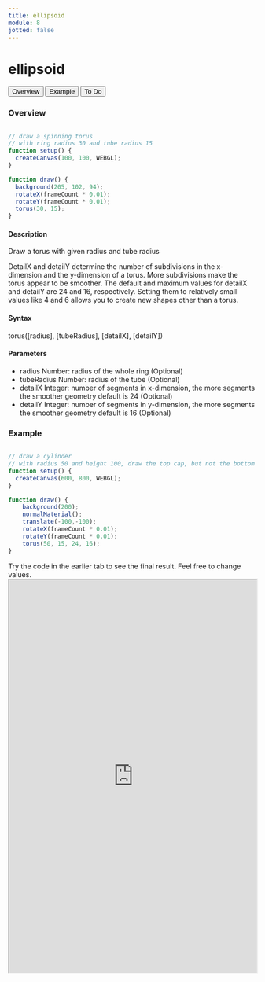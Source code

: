 ```yaml
---
title: ellipsoid
module: 8
jotted: false
---
```


# ellipsoid

<div class="tab">
  <button class="tablinks active" onclick="openTab(event, 'Overview')">Overview</button>
  <button class="tablinks" onclick="openTab(event, 'example')">Example</button>  
  <button class="tablinks" onclick="openTab(event, 'todo')">To Do</button>  
</div>

<div id="Overview" class="tabcontent" style="display:block"  >
<div class="tabhtml" markdown="1">

### Overview

```js

// draw a spinning torus
// with ring radius 30 and tube radius 15
function setup() {
  createCanvas(100, 100, WEBGL);
}

function draw() {
  background(205, 102, 94);
  rotateX(frameCount * 0.01);
  rotateY(frameCount * 0.01);
  torus(30, 15);
}
```

#### Description

Draw a torus with given radius and tube radius

DetailX and detailY determine the number of subdivisions in the x-dimension and the y-dimension of a torus. More subdivisions make the torus appear to be smoother. The default and maximum values for detailX and detailY are 24 and 16, respectively. Setting them to relatively small values like 4 and 6 allows you to create new shapes other than a torus.

#### Syntax

torus([radius], [tubeRadius], [detailX], [detailY])

#### Parameters

* radius Number: radius of the whole ring (Optional)
* tubeRadius Number: radius of the tube (Optional)
* detailX Integer: number of segments in x-dimension, the more segments the smoother geometry default is 24 (Optional)
* detailY Integer: number of segments in y-dimension, the more segments the smoother geometry default is 16 (Optional)

</div>
</div>

<div id="example" class="tabcontent" style="display:block"  >
<div class="tabhtml" markdown="1">

### Example

```js

// draw a cylinder
// with radius 50 and height 100, draw the top cap, but not the bottom cap
function setup() {
  createCanvas(600, 800, WEBGL);
}

function draw() {
    background(200);
    normalMaterial();
    translate(-100,-100);
    rotateX(frameCount * 0.01);
    rotateY(frameCount * 0.01);
    torus(50, 15, 24, 16);
}
```

</div>
</div>

<div id="todo" class="tabcontent">
<div class="tabhtml" markdown="1">
Try the code in the earlier tab to see the final result. Feel free to change values. 

<iframe src="https://editor.p5js.org/michaelcassens/sketches/bA6vaiivN" width="100%" height="800px"></iframe>
</div>
</div>